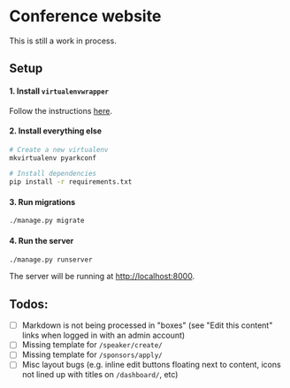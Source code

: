 # Conference website
This is still a work in process. 

## Setup
#### 1. Install `virtualenvwrapper`
Follow the instructions [here](https://virtualenvwrapper.readthedocs.io/en/latest/install.html).

#### 2. Install everything else
```bash
# Create a new virtualenv
mkvirtualenv pyarkconf

# Install dependencies
pip install -r requirements.txt
```

#### 3. Run migrations
```bash
./manage.py migrate
```

#### 4. Run the server
```bash
./manage.py runserver
```

The server will be running at [http://localhost:8000](http://localhost:8000).


## Todos:
- [ ] Markdown is not being processed in "boxes" (see "Edit this content" links when logged in with an admin account)
- [ ] Missing template for `/speaker/create/`
- [ ] Missing template for `/sponsors/apply/`
- [ ] Misc layout bugs (e.g. inline edit buttons floating next to content, icons not lined up with titles on `/dashboard/`, etc)
